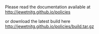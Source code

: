 Please read the documentation available at http://jewetnitg.github.io/policies

or download the latest build here http://jewetnitg.github.io/policies/build.tar.gz